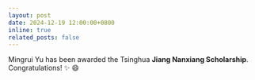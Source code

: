 ```yaml
---
layout: post
date: 2024-12-19 12:00:00+0800
inline: true
related_posts: false
---
```


Mingrui Yu has been awarded the Tsinghua **Jiang Nanxiang Scholarship**. Congratulations! :sparkles: :smile:
